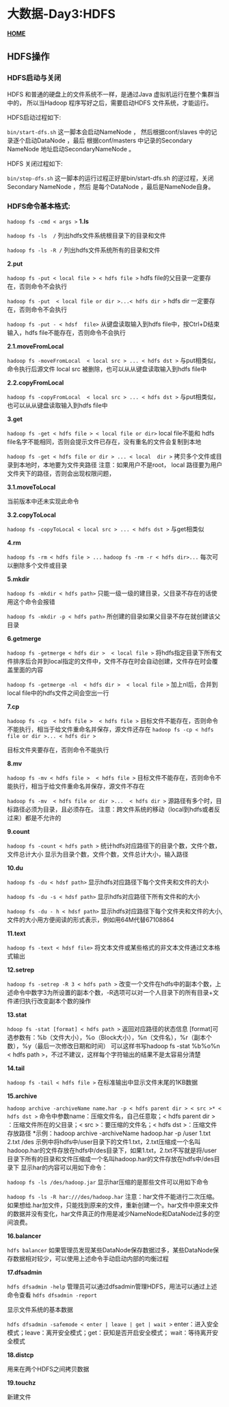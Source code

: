 # 大数据-Day3:HDFS

**[HOME](../README.md)**

## HDFS操作

### HDFS启动与关闭

HDFS 和普通的硬盘上的文件系统不一样，是通过Java 虚拟机运行在整个集群当中的， 所以当Hadoop 程序写好之后，需要启动HDFS 文件系统，才能运行。

HDFS启动过程如下:

`bin/start-dfs.sh`
这一脚本会启动NameNode ， 然后根据conf/slaves 中的记录逐个启动DataNode ，最后 根据conf/masters 中记录的Secondary NameNode 地址启动SecondaryNameNode 。

HDFS 关闭过程如下:

`bin/stop-dfs.sh`
这一脚本的运行过程正好是bin/start-dfs.sh 的逆过程，关闭Secondary NameNode ，然后 是每个DataNode ，最后是NameNode自身。

### HDFS命令基本格式:

`hadoop fs -cmd < args >`
**1.ls**

`hadoop fs -ls  /`
列出hdfs文件系统根目录下的目录和文件

`hadoop fs -ls -R /`
列出hdfs文件系统所有的目录和文件

**2.put**

`hadoop fs -put < local file > < hdfs file >`
hdfs file的父目录一定要存在，否则命令不会执行

`hadoop fs -put  < local file or dir >...< hdfs dir >`
hdfs dir 一定要存在，否则命令不会执行

`hadoop fs -put - < hdsf  file>`
从键盘读取输入到hdfs file中，按Ctrl+D结束输入，hdfs file不能存在，否则命令不会执行

**2.1.moveFromLocal**

`hadoop fs -moveFromLocal  < local src > ... < hdfs dst >`
与put相类似，命令执行后源文件 local src 被删除，也可以从从键盘读取输入到hdfs file中

**2.2.copyFromLocal**

`hadoop fs -copyFromLocal  < local src > ... < hdfs dst >`
与put相类似，也可以从从键盘读取输入到hdfs file中

**3.get**

`hadoop fs -get < hdfs file > < local file or dir>`
local file不能和 hdfs file名字不能相同，否则会提示文件已存在，没有重名的文件会复制到本地

`hadoop fs -get < hdfs file or dir > ... < local  dir >`
拷贝多个文件或目录到本地时，本地要为文件夹路径
注意：如果用户不是root， local 路径要为用户文件夹下的路径，否则会出现权限问题，

**3.1.moveToLocal**

当前版本中还未实现此命令

**3.2.copyToLocal**

`hadoop fs -copyToLocal < local src > ... < hdfs dst >`
与get相类似

**4.rm**

`hadoop fs -rm < hdfs file > ...`
`hadoop fs -rm -r < hdfs dir>...`
每次可以删除多个文件或目录

**5.mkdir**

`hadoop fs -mkdir < hdfs path>`
只能一级一级的建目录，父目录不存在的话使用这个命令会报错

`hadoop fs -mkdir -p < hdfs path>` 
所创建的目录如果父目录不存在就创建该父目录

**6.getmerge**

`hadoop fs -getmerge < hdfs dir >  < local file >`
将hdfs指定目录下所有文件排序后合并到local指定的文件中，文件不存在时会自动创建，文件存在时会覆盖里面的内容

`hadoop fs -getmerge -nl  < hdfs dir >  < local file >`
加上nl后，合并到local file中的hdfs文件之间会空出一行

**7.cp**

`hadoop fs -cp  < hdfs file >  < hdfs file >`
目标文件不能存在，否则命令不能执行，相当于给文件重命名并保存，源文件还存在
`hadoop fs -cp < hdfs file or dir >... < hdfs dir >`

目标文件夹要存在，否则命令不能执行

**8.mv**

`hadoop fs -mv < hdfs file >  < hdfs file >`
目标文件不能存在，否则命令不能执行，相当于给文件重命名并保存，源文件不存在

`hadoop fs -mv  < hdfs file or dir >...  < hdfs dir >`
源路径有多个时，目标路径必须为目录，且必须存在。
注意：跨文件系统的移动（local到hdfs或者反过来）都是不允许的

**9.count**

`hadoop fs -count < hdfs path >`
统计hdfs对应路径下的目录个数，文件个数，文件总计大小
显示为目录个数，文件个数，文件总计大小，输入路径

**10.du**

`hadoop fs -du < hdsf path>` 
显示hdfs对应路径下每个文件夹和文件的大小

`hadoop fs -du -s < hdsf path>` 
显示hdfs对应路径下所有文件和的大小

`hadoop fs -du - h < hdsf path>` 
显示hdfs对应路径下每个文件夹和文件的大小,文件的大小用方便阅读的形式表示，例如用64M代替67108864

**11.text**

`hadoop fs -text < hdsf file>`
将文本文件或某些格式的非文本文件通过文本格式输出

**12.setrep**

`hadoop fs -setrep -R 3 < hdfs path >`
改变一个文件在hdfs中的副本个数，上述命令中数字3为所设置的副本个数，-R选项可以对一个人目录下的所有目录+文件递归执行改变副本个数的操作

**13.stat**

`hdoop fs -stat [format] < hdfs path >`
返回对应路径的状态信息
[format]可选参数有：%b（文件大小），%o（Block大小），%n（文件名），%r（副本个数），%y（最后一次修改日期和时间）
可以这样书写hadoop fs -stat %b%o%n < hdfs path >，不过不建议，这样每个字符输出的结果不是太容易分清楚

**14.tail**

`hadoop fs -tail < hdfs file >`
在标准输出中显示文件末尾的1KB数据

**15.archive**

`hadoop archive -archiveName name.har -p < hdfs parent dir > < src >* < hdfs dst >`
命令中参数name：压缩文件名，自己任意取；< hdfs parent dir > ：压缩文件所在的父目录；< src >：要压缩的文件名；< hdfs dst >：压缩文件存放路径
*示例：hadoop archive -archiveName hadoop.har -p /user 1.txt 2.txt /des
示例中将hdfs中/user目录下的文件1.txt，2.txt压缩成一个名叫hadoop.har的文件存放在hdfs中/des目录下，如果1.txt，2.txt不写就是将/user目录下所有的目录和文件压缩成一个名叫hadoop.har的文件存放在hdfs中/des目录下
显示har的内容可以用如下命令：

`hadoop fs -ls /des/hadoop.jar`
显示har压缩的是那些文件可以用如下命令

`hadoop fs -ls -R har:///des/hadoop.har`
注意：har文件不能进行二次压缩。如果想给.har加文件，只能找到原来的文件，重新创建一个。har文件中原来文件的数据并没有变化，har文件真正的作用是减少NameNode和DataNode过多的空间浪费。

**16.balancer**

`hdfs balancer`
如果管理员发现某些DataNode保存数据过多，某些DataNode保存数据相对较少，可以使用上述命令手动启动内部的均衡过程

**17.dfsadmin**

`hdfs dfsadmin -help`
管理员可以通过dfsadmin管理HDFS，用法可以通过上述命令查看
`hdfs dfsadmin -report`

显示文件系统的基本数据

`hdfs dfsadmin -safemode < enter | leave | get | wait >`
enter：进入安全模式；leave：离开安全模式；get：获知是否开启安全模式；
wait：等待离开安全模式

**18.distcp**

用来在两个HDFS之间拷贝数据

**19.touchz**

新建文件